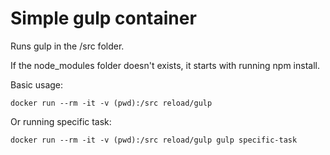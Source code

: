 Simple gulp container
=====================

Runs gulp in the /src folder.

If the node_modules folder doesn't exists, it starts with running
npm install.

Basic usage:


``` shell
docker run --rm -it -v (pwd):/src reload/gulp
```

Or running specific task:

``` shell
docker run --rm -it -v (pwd):/src reload/gulp gulp specific-task
```
